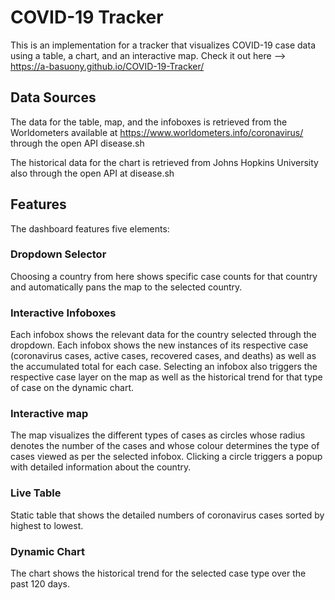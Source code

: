 # COVID-19 Tracker

This is an implementation for a tracker that visualizes COVID-19 case data using a table, a chart, and an interactive map. Check it out here --> https://a-basuony.github.io/COVID-19-Tracker/

## Data Sources

The data for the table, map, and the infoboxes is retrieved from the Worldometers available at https://www.worldometers.info/coronavirus/ through the open API disease.sh

The historical data for the chart is retrieved from Johns Hopkins University also through the open API at disease.sh

## Features

The dashboard features five elements:

### Dropdown Selector

Choosing a country from here shows specific case counts for that country and automatically pans the map to the selected country.

### Interactive Infoboxes

Each infobox shows the relevant data for the country selected through the dropdown. Each infobox shows the new instances of its respective case (coronavirus cases, active cases, recovered cases, and deaths) as well as the accumulated total for each case. Selecting an infobox also triggers the respective case layer on the map as well as the historical trend for that type of case on the dynamic chart.

### Interactive map

The map visualizes the different types of cases as circles whose radius denotes the number of the cases and whose colour determines the type of cases viewed as per the selected infobox. Clicking a circle triggers a popup with detailed information about the country.

### Live Table

Static table that shows the detailed numbers of coronavirus cases sorted by highest to lowest.

### Dynamic Chart

The chart shows the historical trend for the selected case type over the past 120 days.
